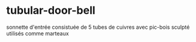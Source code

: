 # tubular-door-bell
sonnette d'entrée consistuée de 5 tubes de cuivres avec pic-bois sculpté utilisés comme marteaux
